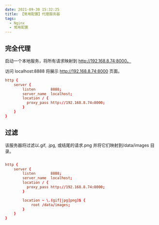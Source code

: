 ```yaml
---
date: 2021-09-30 15:32:25
title: 【常用配置】代理服务器
tags:
  - Nginx
  - 常用配置
---
```


## 完全代理

启动一个本地服务，将所有请求映射到 http://192.168.8.74:8000。

访问 localhost:8888 将展示 http://192.168.8.74:8000 页面。

```conf
http {
    server {
        listen       8888;
        server_name  localhost;
        location / {
          proxy_pass http://192.168.8.74:8000;
        }
    }
}
```

## 过滤

该服务器将过滤以.gif, .jpg, 或结尾的请求.png 并将它们映射到/data/images 目录。

```conf

http {
    server {
        listen       8888;
        server_name  localhost;
        location / {
          proxy_pass http://192.168.8.74:8000;
        }

        location ~ \.(gif|jpg|png)$ {
            root /data/images;
        }
    }
}

```
